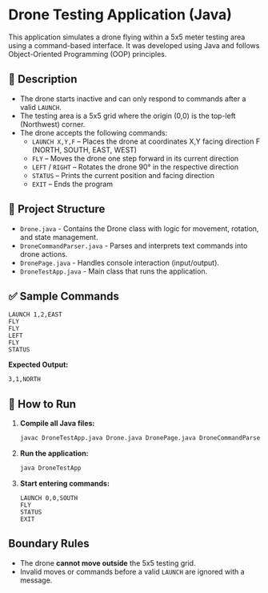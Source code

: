 # Drone Testing Application (Java)

This application simulates a drone flying within a 5x5 meter testing area using a command-based interface. It was developed using Java and follows Object-Oriented Programming (OOP) principles.

## 📘 Description

- The drone starts inactive and can only respond to commands after a valid `LAUNCH`.
- The testing area is a 5x5 grid where the origin (0,0) is the top-left (Northwest) corner.
- The drone accepts the following commands:
  - `LAUNCH X,Y,F` – Places the drone at coordinates X,Y facing direction F (NORTH, SOUTH, EAST, WEST)
  - `FLY` – Moves the drone one step forward in its current direction
  - `LEFT` / `RIGHT` – Rotates the drone 90° in the respective direction
  - `STATUS` – Prints the current position and facing direction
  - `EXIT` – Ends the program

## 🧱 Project Structure

- `Drone.java` - Contains the Drone class with logic for movement, rotation, and state management.
- `DroneCommandParser.java` - Parses and interprets text commands into drone actions.
- `DronePage.java` - Handles console interaction (input/output).
- `DroneTestApp.java` - Main class that runs the application.

## ✅ Sample Commands

```text
LAUNCH 1,2,EAST
FLY
FLY
LEFT
FLY
STATUS
```

**Expected Output:**
```
3,1,NORTH
```

## 🚀 How to Run

1. **Compile all Java files:**

   ```bash
   javac DroneTestApp.java Drone.java DronePage.java DroneCommandParser.java
   ```

2. **Run the application:**

   ```bash
   java DroneTestApp
   ```

3. **Start entering commands:**

   ```text
   LAUNCH 0,0,SOUTH
   FLY
   STATUS
   EXIT
   ```

##  Boundary Rules

- The drone **cannot move outside** the 5x5 testing grid.
- Invalid moves or commands before a valid `LAUNCH` are ignored with a message.
